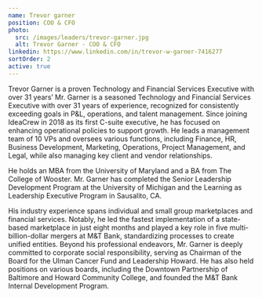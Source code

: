```yaml
---
name: Trevor garner
position: COO & CFO
photo:
  src: /images/leaders/trevor-garner.jpg
  alt: Trevor Garner - COO & CFO
linkedin: https://www.linkedin.com/in/trevor-w-garner-7416277
sortOrder: 2
active: true
---
```


Trevor Garner is a proven Technology and Financial Services Executive with over 31 years’ Mr. Garner is a seasoned Technology and Financial Services Executive with over 31 years of experience, recognized for consistently exceeding goals in P&L, operations, and talent management. Since joining IdeaCrew in 2018 as its first C-suite executive, he has focused on enhancing operational policies to support growth. He leads a management team of 10 VPs and oversees various functions, including Finance, HR, Business Development, Marketing, Operations, Project Management, and Legal, while also managing key client and vendor relationships.

He holds an MBA from the University of Maryland and a BA from The College of Wooster. Mr. Garner has completed the Senior Leadership Development Program at the University of Michigan and the Learning as Leadership Executive Program in Sausalito, CA.

His industry experience spans individual and small group marketplaces and financial services. Notably, he led the fastest implementation of a state-based marketplace in just eight months and played a key role in five multi-billion-dollar mergers at M&T Bank, standardizing processes to create unified entities. Beyond his professional endeavors, Mr. Garner is deeply committed to corporate social responsibility, serving as Chairman of the Board for the Ulman Cancer Fund and Leadership Howard. He has also held positions on various boards, including the Downtown Partnership of Baltimore and Howard Community College, and founded the M&T Bank Internal Development Program.
